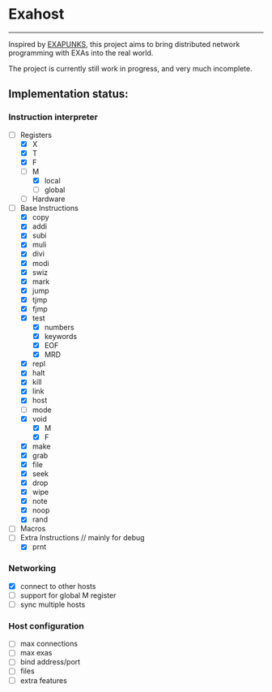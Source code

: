 # Exahost
---
Inspired by [EXAPUNKS](https://www.zachtronics.com/exapunks/), this project aims to bring distributed network programming with EXAs into the real world.

The project is currently still work in progress, and very much incomplete.

## Implementation status:
### Instruction interpreter
  - [ ] Registers
    - [x] X
    - [x] T
	- [x] F
	- [ ] M
      - [x] local
      - [ ] global
	- [ ] Hardware
  - [ ] Base Instructions
	- [x] copy
	- [x] addi
	- [x] subi
	- [x] muli
	- [x] divi
	- [x] modi
	- [x] swiz
	- [x] mark
	- [x] jump
	- [x] tjmp
	- [x] fjmp
	- [x] test
      - [x] numbers
      - [x] keywords
      - [x] EOF
      - [x] MRD
    - [x] repl
    - [x] halt
    - [x] kill
    - [x] link
    - [x] host
    - [ ] mode
    - [x] void
      - [x] M
      - [x] F
    - [x] make
    - [x] grab
    - [x] file
    - [x] seek
    - [x] drop
    - [x] wipe
    - [x] note
    - [x] noop
    - [x] rand
  - [ ] Macros
  - [ ] Extra Instructions // mainly for debug
    - [x] prnt

### Networking
  - [x] connect to other hosts
  - [ ] support for global M register
  - [ ] sync multiple hosts

### Host configuration
  - [ ] max connections
  - [ ] max exas
  - [ ] bind address/port
  - [ ] files
  - [ ] extra features
